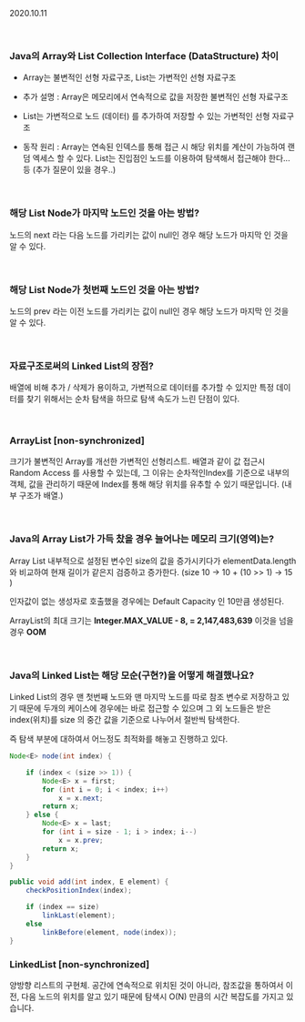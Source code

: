 2020.10.11

<br/>

### Java의 Array와 List Collection Interface (DataStructure) 차이
- Array는 불변적인 선형 자료구조, List는 가변적인 선형 자료구조
- 추가 설명 : Array은 메모리에서 연속적으로 값을 저장한 불변적인 선형 자료구조
- List는 가변적으로 노드 (데이터) 를 추가하여 저장할 수 있는 가변적인 선형 자료구조

- 동작 원리 : Array는 연속된 인덱스를 통해 접근 시 해당 위치를 계산이 가능하여 랜덤 엑세스 할 수 있다. List는 진입점인 노드를 이용하여 탐색해서 접근해야 한다... 등 (추가 질문이 있을 경우..)

<br/>

### 해당 List Node가 마지막 노드인 것을 아는 방법?

노드의 next 라는 다음 노드를 가리키는 값이 null인 경우 해당 노드가 마지막 인 것을 알 수 있다.

<br/>

### 해당 List Node가 첫번째 노드인 것을 아는 방법?

노드의 prev 라는 이전 노드를 가리키는 값이 null인 경우 해당 노드가 마지막 인 것을 알 수 있다.

<br/>

### 자료구조로써의 Linked List의 장점? 

배열에 비해 추가 / 삭제가 용이하고, 가변적으로 데이터를 추가할 수 있지만 특정 데이터를 찾기 위해서는 순차 탐색을 하므로 탐색 속도가 느린 단점이 있다. 

<br/>

### ArrayList [non-synchronized]

크기가 불변적인 Array를 개선한 가변적인 선형리스트. 배열과 같이 값 접근시 Random Access 를 사용할 수 있는데, 그 이유는 순차적인Index를 기준으로 내부의 객체, 값을 관리하기 때문에 Index를 통해 해당 위치를 유추할 수 있기 때문입니다. (내부 구조가 배열.)

<br/>

### Java의 Array List가 가득 찼을 경우 늘어나는 메모리 크기(영역)는? 

Array List 내부적으로 설정된 변수인 size의 값을 증가시키다가 elementData.length와 비교하여 현재 길이가 같은지 검증하고 증가한다. (size 10 → 10 + (10 >> 1) → 15 ) 

인자값이 없는 생성자로 호출했을 경우에는 Default Capacity 인 10만큼 생성된다.

ArrayList의 최대 크기는 **Integer.MAX_VALUE - 8, = 2,147,483,639** 이것을 넘을 경우 **OOM**

<br/>

### Java의 Linked List는 해당 모순(구현?)을 어떻게 해결했나요? 

Linked List의 경우 맨 첫번째 노드와 맨 마지막 노드를 따로 참조 변수로 저장하고 있기 때문에  두개의 케이스에 경우에는 바로 접근할 수 있으며 그 외 노드들은 받은 index(위치)를 size 의     중간 값을 기준으로 나누어서 절반씩 탐색한다. 

즉 탐색 부분에 대하여서 어느정도 최적화를 해놓고 진행하고 있다.

```java
Node<E> node(int index) {

    if (index < (size >> 1)) {
        Node<E> x = first;
        for (int i = 0; i < index; i++)
            x = x.next;
        return x;
    } else {
        Node<E> x = last;
        for (int i = size - 1; i > index; i--)
            x = x.prev;
        return x;
    }
}
```

```java
public void add(int index, E element) {
    checkPositionIndex(index);

    if (index == size)
        linkLast(element);
    else
        linkBefore(element, node(index));
}
```


### LinkedList [non-synchronized]

양방향 리스트의 구현체. 공간에 연속적으로 위치된 것이 아니라,     참조값을 통하여서 이전, 다음 노드의 위치를 알고 있기 때문에 탐색시 O(N) 만큼의 시간 복잡도를 가지고 있습니다.